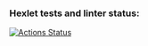 ### Hexlet tests and linter status:
[![Actions Status](https://github.com/spoddub/python-project-50/workflows/hexlet-check/badge.svg)](https://github.com/spoddub/python-project-50/actions)